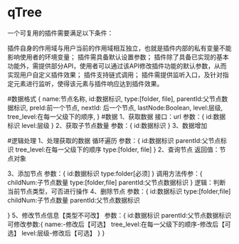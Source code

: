 # qTree
一个可复用的插件需要满足以下条件：

插件自身的作用域与用户当前的作用域相互独立，也就是插件内部的私有变量不能影响使用者的环境变量；
插件需具备默认设置参数；
插件除了具备已实现的基本功能外，需提供部分API，使用者可以通过该API修改插件功能的默认参数，从而实现用户自定义插件效果；
插件支持链式调用；
插件需提供监听入口，及针对指定元素进行监听，使得该元素与插件响应达到插件效果。


#数据格式
	{
		name:节点名称,
		id:数据标识,
		type:[folder, file],
		parentId:父节点数据标识,
		preId:前一个节点,
		nextId: 后一个节点,
		lastNode:Boolean,
		level:层级,
		tree_level:在每一父级下的顺序,
	}
#数据
1、获取数据
	接口：url
	参数：{
		id:数据标识
		level:层级
	}
2、获取子节点数量
	参数：{
		id:数据标识
	}
3、数据增加

#逻辑处理
1、处理获取的数据
	循环遍历
		参数：{
			id:数据标识
			parentId:父节点标识
			tree_level:在每一父级下的顺序
			type:[folder, file]
		}
2、查询节点
	返回值：节点对象

3、添加节点
	参数：{
		id:数据标识
		type:folder[必须]
	}
	调用方法传参：{
		childNum:子节点数量
		type:[folder,file]
		parentId:父节点数据标识
	}
	逻辑：判断当前节点类型，可否进行操作
4、删除节点
	参数：{
		id:数据标识
		type:[folder,file]
			childNum:子节点数量
		parentId:父节点数据标识

}
5、修改节点信息【类型不可改】
	参数：{
		id:数据标识
		parentId:父节点数据标识
		可修改参数:{
			name:-修改后【可选】
			tree_level:在每一父级下的顺序-修改后【可选】
			level:层级-修改后【可选】
		}
}
